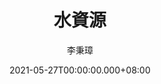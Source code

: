 ---
issue: 430
title: 水資源
author: 李秉璋
language: 詔安
date: 2021-05-27T00:00:00.000+08:00
topic: 時事
difficulty: 2
wikidata: Q131449235
wikidata_link: https://www.wikidata.org/wiki/Q131449235
author_wikidata_link: https://www.wikidata.org/wiki/Q98096269
author_wikidata: Q98096269
---